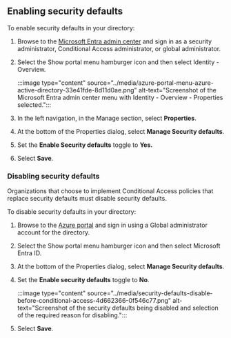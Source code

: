 ## Enabling security defaults

To enable security defaults in your directory:

1.  Browse to the [Microsoft Entra admin center](https://entra.microsoft.com/) and sign in as a security administrator, Conditional Access administrator, or global administrator.
2.  Select the Show portal menu hamburger icon and then select Identity - Overview.
    
    :::image type="content" source="../media/azure-portal-menu-azure-active-directory-33e41fde-8d11d0ae.png" alt-text="Screenshot of the Microsoft Entra admin center menu with Identity - Overview - Properties selected.":::
    
3.  In the left navigation, in the Manage section, select **Properties**.
4.  At the bottom of the Properties dialog, select **Manage Security defaults**.
5.  Set the **Enable Security defaults** toggle to **Yes.**
6.  Select **Save**.

### Disabling security defaults

Organizations that choose to implement Conditional Access policies that replace security defaults must disable security defaults.

To disable security defaults in your directory:

1.  Browse to the [Azure portal](https://portal.azure.com/) and sign in using a Global administrator account for the directory.
2.  Select the Show portal menu hamburger icon and then select Microsoft Entra ID.
3.  At the bottom of the Properties dialog, select **Manage Security defaults**.
4.  Set the **Enable security defaults** toggle to **No**.
    
    :::image type="content" source="../media/security-defaults-disable-before-conditional-access-4d662366-0f546c77.png" alt-text="Screenshot of the security defaults being disabled and selection of the required reason for disabling.":::
    
5.  Select **Save**.
